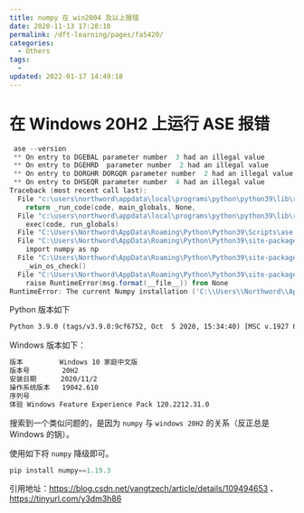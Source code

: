 ```yaml
---
title: numpy 在 win2004 及以上报错
date: 2020-11-13 17:28:10
permalink: /dft-learning/pages/fa5420/
categories:
  - Others
tags:
  -
updated: 2022-01-17 14:49:18
---
```


# 在 Windows 20H2 上运行 ASE 报错

```powershell
 ase --version
 ** On entry to DGEBAL parameter number  3 had an illegal value
 ** On entry to DGEHRD  parameter number  2 had an illegal value
 ** On entry to DORGHR DORGQR parameter number  2 had an illegal value
 ** On entry to DHSEQR parameter number  4 had an illegal value
Traceback (most recent call last):
  File "c:\users\northword\appdata\local\programs\python\python39\lib\runpy.py", line 197, in _run_module_as_main
    return _run_code(code, main_globals, None,
  File "c:\users\northword\appdata\local\programs\python\python39\lib\runpy.py", line 87, in _run_code
    exec(code, run_globals)
  File "C:\Users\Northword\AppData\Roaming\Python\Python39\Scripts\ase.exe\__main__.py", line 4, in <module>
  File "C:\Users\Northword\AppData\Roaming\Python\Python39\site-packages\ase\__init__.py", line 8, in <module>
    import numpy as np
  File "C:\Users\Northword\AppData\Roaming\Python\Python39\site-packages\numpy\__init__.py", line 305, in <module>
    _win_os_check()
  File "C:\Users\Northword\AppData\Roaming\Python\Python39\site-packages\numpy\__init__.py", line 302, in _win_os_check
    raise RuntimeError(msg.format(__file__)) from None
RuntimeError: The current Numpy installation ('C:\\Users\\Northword\\AppData\\Roaming\\Python\\Python39\\site-packages\\numpy\\__init__.py') fails to pass a sanity check due to a bug in the windows runtime. See this issue for more information: https://tinyurl.com/y3dm3h86
```

Python 版本如下

```txt
Python 3.9.0 (tags/v3.9.0:9cf6752, Oct  5 2020, 15:34:40) [MSC v.1927 64 bit (AMD64)] on win32
```

Windows 版本如下：

```txt
版本         Windows 10 家庭中文版
版本号        20H2
安装日期      2020/11/2
操作系统版本   19042.610
序列号        
体验 Windows Feature Experience Pack 120.2212.31.0
```

搜索到一个类似问题的，是因为 `numpy` 与 `windows 20H2` 的关系（反正总是 Windows 的锅）。

使用如下将 `numpy` 降级即可。

```powershell
pip install numpy==1.19.3
```

引用地址：<https://blog.csdn.net/yangtzech/article/details/109494653> 、<https://tinyurl.com/y3dm3h86>
